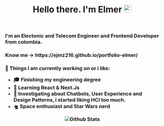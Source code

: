 <div>
   <h1 align="center">Hello there. I'm Elmer <img src="https://media.giphy.com/media/hvRJCLFzcasrR4ia7z/giphy.gif" width="25px"> </h1>
   
<br />
<p align="center">
  <h3> I'm an Electonic and Telecom Engineer and Frontend Developer from colombia.</h3>
  <h3> Know me -> https://ejmz216.github.io/portfolio-elmer/ <h3>
</p>

🔭 Things I am currently working on or i like:
 - 🎓 Finishing my engineering degree
 - :rocket: Learning React & Next.Js 
 - 🌱 Investigating about Chatbots, User Experience and Design Patterns, i started liking HCI too much.
 - 🛸 Space enthusiast and Star Wars nerd
<p align="center">
        <img src="https://raw.githubusercontent.com/mayhemantt/mayhemantt/Update/svg/Bottom.svg" alt="Github Stats" />
</p>
